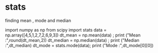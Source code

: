# stats
finding mean , mode and median


import numpy as np
from scipy import stats
data = np.array([4,5,1,2,7,2,6,9,3])
dt_mean = np.mean(data) ; print ("Mean :",round(dt_mean,2))
dt_median = np.median(data) ; print ("Median :",dt_median)
dt_mode =  stats.mode(data); print ("Mode :",dt_mode[0][0]) 
